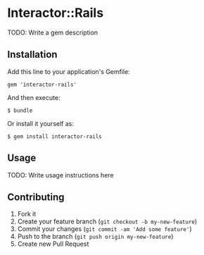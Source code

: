 # Interactor::Rails

TODO: Write a gem description

## Installation

Add this line to your application's Gemfile:

    gem 'interactor-rails'

And then execute:

    $ bundle

Or install it yourself as:

    $ gem install interactor-rails

## Usage

TODO: Write usage instructions here

## Contributing

1. Fork it
2. Create your feature branch (`git checkout -b my-new-feature`)
3. Commit your changes (`git commit -am 'Add some feature'`)
4. Push to the branch (`git push origin my-new-feature`)
5. Create new Pull Request
